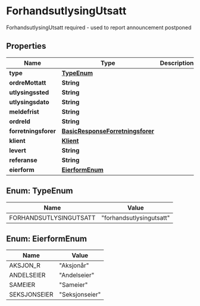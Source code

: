 

# ForhandsutlysingUtsatt

ForhandsutlysingUtsatt required - used to report announcement postponed

## Properties

| Name | Type | Description | Notes |
|------------ | ------------- | ------------- | -------------|
|**type** | [**TypeEnum**](#TypeEnum) |  |  |
|**ordreMottatt** | **String** |  |  |
|**utlysingssted** | **String** |  |  |
|**utlysingsdato** | **String** |  |  |
|**meldefrist** | **String** |  |  |
|**ordreId** | **String** |  |  |
|**forretningsforer** | [**BasicResponseForretningsforer**](BasicResponseForretningsforer.md) |  |  |
|**klient** | [**Klient**](Klient.md) |  |  [optional] |
|**levert** | **String** |  |  [optional] |
|**referanse** | **String** |  |  [optional] |
|**eierform** | [**EierformEnum**](#EierformEnum) |  |  [optional] |



## Enum: TypeEnum

| Name | Value |
|---- | -----|
| FORHANDSUTLYSINGUTSATT | &quot;forhandsutlysingutsatt&quot; |



## Enum: EierformEnum

| Name | Value |
|---- | -----|
| AKSJON_R | &quot;Aksjonår&quot; |
| ANDELSEIER | &quot;Andelseier&quot; |
| SAMEIER | &quot;Sameier&quot; |
| SEKSJONSEIER | &quot;Seksjonseier&quot; |



